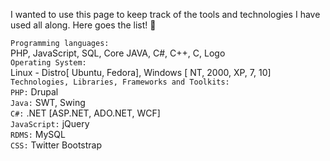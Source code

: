 
I wanted to use this page to keep track of the tools and technologies I have used all along. Here goes the list! :loudspeaker:

`Programming languages:` <br/>
  PHP, JavaScript, SQL, Core JAVA, C#, C++, C, Logo <br/>
`Operating System:`<br/> 
  Linux - Distro[ Ubuntu, Fedora], Windows [ NT, 2000, XP, 7, 10] <br/>
`Technologies, Libraries, Frameworks and Toolkits:` <br/>
`PHP:` Drupal <br/>
`Java:` SWT, Swing <br/>
`C#:` .NET [ASP.NET, ADO.NET, WCF] <br/>
`JavaScript:` jQuery <br/>
`RDMS:` MySQL <br/>
`CSS:` Twitter Bootstrap <br/>
